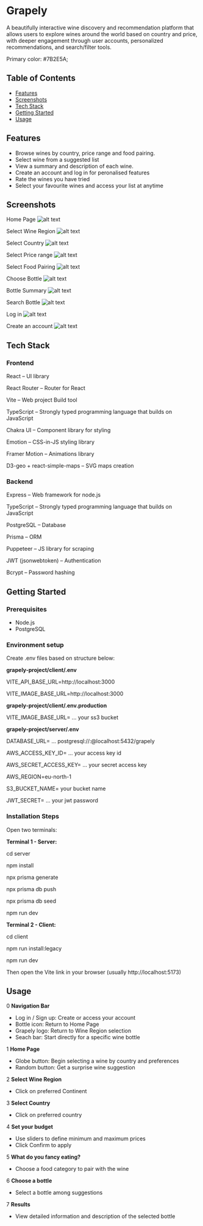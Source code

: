 # Grapely

A beautifully interactive wine discovery and recommendation platform that allows users to explore wines around the world based on country and price, with deeper engagement through user accounts, personalized recommendations, and search/filter tools.

Primary color: #7B2E5A;

## Table of Contents

- [Features](#features)
- [Screenshots](#screenshots)
- [Tech Stack](#tech-stack)
- [Getting Started](#getting-started)
- [Usage](#usage)


## Features

- Browse wines by country, price range and food pairing.
- Select wine from a suggested list
- View a summary and description of each wine.
- Create an account and log in for peronalised features
- Rate the wines you have tried
- Select your favourite wines and access your list at anytime

##  Screenshots

Home Page
![alt text](<docs/screenshots/Screenshot 2025-07-01 at 09.25.58.png>)

Select Wine Region
![alt text](<docs/screenshots/Screenshot 2025-07-01 at 09.26.21.png>)

Select Country
![alt text](<docs/screenshots/Screenshot 2025-07-01 at 09.26.42.png>)

Select Price range
![alt text](<docs/screenshots/Screenshot 2025-07-01 at 09.27.41.png>)

Select Food Pairing
![alt text](<docs/screenshots/Screenshot 2025-07-01 at 09.27.55.png>)

Choose Bottle
![alt text](<docs/screenshots/Screenshot 2025-07-01 at 09.28.58.png>)

Bottle Summary
![alt text](<docs/screenshots/Screenshot 2025-07-01 at 09.29.14.png>)

Search Bottle
![alt text](<docs/screenshots/Screenshot 2025-07-01 at 09.29.48.png>)

Log in
![alt text](<docs/screenshots/Screenshot 2025-07-01 at 09.30.12.png>)

Create an account
![alt text](<docs/screenshots/Screenshot 2025-07-01 at 09.32.54.png>)

##  Tech Stack

### Frontend

React – UI library

React Router – Router for React

Vite – Web project Build tool

TypeScript –  Strongly typed programming language that builds on JavaScript

Chakra UI – Component library for styling

Emotion – CSS-in-JS styling library

Framer Motion – Animations library

D3-geo + react-simple-maps – SVG maps creation


### Backend

Express – Web framework for node.js

TypeScript –  Strongly typed programming language that builds on JavaScript

PostgreSQL – Database

Prisma – ORM

Puppeteer – JS library for scraping

JWT (jsonwebtoken) – Authentication

Bcrypt – Password hashing


##  Getting Started

### Prerequisites

- Node.js
- PostgreSQL

### Environment setup

Create .env files based on structure below:

**grapely-project/client/.env**

VITE_API_BASE_URL=http://localhost:3000

VITE_IMAGE_BASE_URL=http://localhost:3000

**grapely-project/client/.env.production**

VITE_IMAGE_BASE_URL= ... your ss3 bucket

**grapely-project/server/.env**

DATABASE_URL= ... postgresql://<user>:<password>@localhost:5432/grapely

AWS_ACCESS_KEY_ID= ... your access key id

AWS_SECRET_ACCESS_KEY= ... your secret access key

AWS_REGION=eu-north-1

S3_BUCKET_NAME= your bucket name

JWT_SECRET= ... your jwt password

### Installation Steps

Open two terminals:

**Terminal 1 - Server:**

cd server

npm install

npx prisma generate

npx prisma db push

npx prisma db seed

npm run dev

**Terminal 2 - Client:**

cd client

npm run install:legacy

npm run dev

Then open the Vite link in your browser (usually http://localhost:5173)

## Usage

0 **Navigation Bar**
- Log in / Sign up: Create or access your account
- Bottle icon: Return to Home Page
- Grapely logo: Return to Wine Region selection
- Seach bar: Start directly for a specific wine bottle

1 **Home Page**
- Globe button: Begin selecting a wine by country and preferences
- Random button: Get a surprise wine suggestion

2 **Select Wine Region**
- Click on preferred Continent


3 **Select Country**
- Click on preferred country

4 **Set your budget**
- Use sliders to define minimum and maximum prices
- Click Confirm to apply

5 **What do you fancy eating?**
- Choose a food category to pair with the wine

6 **Choose a bottle**
- Select a bottle among suggestions

7 **Results**
- View detailed information and description of the selected bottle







